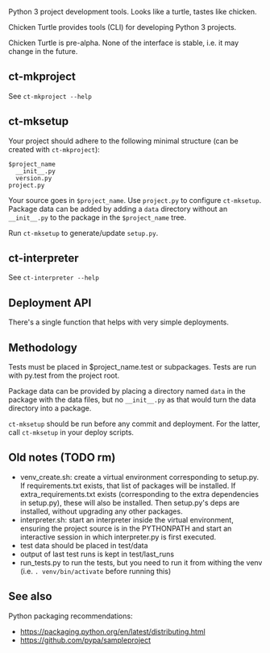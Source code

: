 Python 3 project development tools. Looks like a turtle, tastes like chicken.

Chicken Turtle provides tools (CLI) for developing Python 3 projects.

Chicken Turtle is pre-alpha. None of the interface is stable, i.e. it may
change in the future.

## ct-mkproject
See `ct-mkproject --help`

## ct-mksetup

Your project should adhere to the following minimal structure (can be created
with `ct-mkproject`):

    $project_name
      __init__.py
      version.py
    project.py

Your source goes in `$project_name`. Use `project.py` to configure
`ct-mksetup`. Package data can be added by adding a `data` directory without an
`__init__.py` to the package in the `$project_name` tree. 

Run `ct-mksetup` to generate/update `setup.py`.

## ct-interpreter

See `ct-interpreter --help`

## Deployment API

There's a single function that helps with very simple deployments.

## Methodology

Tests must be placed in $project_name.test or subpackages. Tests are run with
py.test from the project root.

Package data can be provided by placing a directory named `data` in the package
with the data files, but no `__init__.py` as that would turn the data directory
into a package.

`ct-mksetup` should be run before any commit and deployment. For the latter, call
`ct-mksetup` in your deploy scripts.

## Old notes (TODO rm)
- venv_create.sh: create a virtual environment corresponding to setup.py. If
  requirements.txt exists, that list of packages will be installed. If
  extra_requirements.txt exists (corresponding to the extra dependencies in
  setup.py), these will also be installed. Then setup.py's deps are installed,
  without upgrading any other packages. 
- interpreter.sh: start an interpreter inside the virtual environment, ensuring
  the project source is in the PYTHONPATH and start an interactive session in
  which interpreter.py is first executed.
- test data should be placed in test/data
- output of last test runs is kept in test/last_runs 
- run_tests.py to run the tests, but you need to run it from withing the venv
  (i.e. `. venv/bin/activate` before running this)

## See also

Python packaging recommendations:

- https://packaging.python.org/en/latest/distributing.html
- https://github.com/pypa/sampleproject